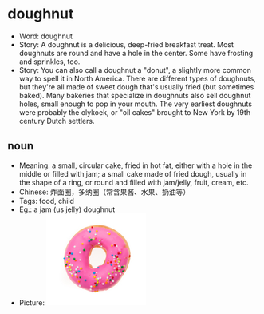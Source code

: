 # doughnut

- Word: doughnut
- Story: A doughnut is a delicious, deep-fried breakfast treat. Most doughnuts are round and have a hole in the center. Some have frosting and sprinkles, too.
- Story: You can also call a doughnut a "donut", a slightly more common way to spell it in North America. There are different types of doughnuts, but they're all made of sweet dough that's usually fried (but sometimes baked). Many bakeries that specialize in doughnuts also sell doughnut holes, small enough to pop in your mouth. The very earliest doughnuts were probably the olykoek, or "oil cakes" brought to New York by 19th century Dutch settlers.

## noun

- Meaning: a small, circular cake, fried in hot fat, either with a hole in the middle or filled with jam; a small cake made of fried dough, usually in the shape of a ring, or round and filled with jam/jelly, fruit, cream, etc.
- Chinese: 炸面圈，多纳圈（常含果酱、水果、奶油等）
- Tags: food, child
- Eg.: a jam (us jelly) doughnut
- Picture: ![doughnut](images/doughnut.jpg)

